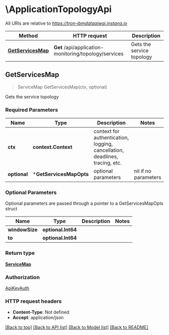 # \ApplicationTopologyApi

All URIs are relative to *https://tron-ibmdataaiwai.instana.io*

Method | HTTP request | Description
------------- | ------------- | -------------
[**GetServicesMap**](ApplicationTopologyApi.md#GetServicesMap) | **Get** /api/application-monitoring/topology/services | Gets the service topology



## GetServicesMap

> ServiceMap GetServicesMap(ctx, optional)

Gets the service topology

### Required Parameters


Name | Type | Description  | Notes
------------- | ------------- | ------------- | -------------
**ctx** | **context.Context** | context for authentication, logging, cancellation, deadlines, tracing, etc.
 **optional** | ***GetServicesMapOpts** | optional parameters | nil if no parameters

### Optional Parameters

Optional parameters are passed through a pointer to a GetServicesMapOpts struct


Name | Type | Description  | Notes
------------- | ------------- | ------------- | -------------
 **windowSize** | **optional.Int64**|  | 
 **to** | **optional.Int64**|  | 

### Return type

[**ServiceMap**](ServiceMap.md)

### Authorization

[ApiKeyAuth](../README.md#ApiKeyAuth)

### HTTP request headers

- **Content-Type**: Not defined
- **Accept**: application/json

[[Back to top]](#) [[Back to API list]](../README.md#documentation-for-api-endpoints)
[[Back to Model list]](../README.md#documentation-for-models)
[[Back to README]](../README.md)

